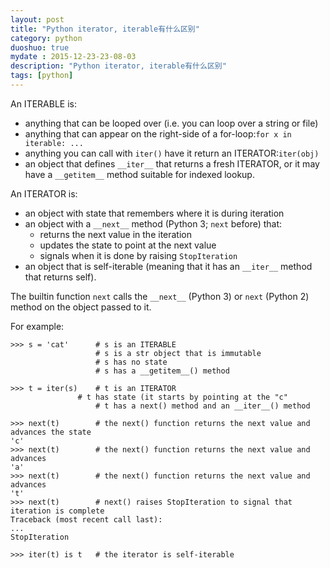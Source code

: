 ```yaml
---
layout: post
title: "Python iterator, iterable有什么区别"
category: python
duoshuo: true
mydate : 2015-12-23-23-08-03
description: "Python iterator, iterable有什么区别"
tags: [python]
---
```

An ITERABLE is:   

- anything that can be looped over (i.e. you can loop over a string or file)      
- anything that can appear on the right-side of a for-loop:`for x in iterable: ...`       
- anything you can call with `iter()` have it return an ITERATOR:`iter(obj)`    
- an object that defines `__iter__` that returns a fresh ITERATOR, or it may have a `__getitem__` method suitable for indexed lookup.     


An ITERATOR is:   

- an object with state that remembers where it is during iteration   
- an object with a `__next__` method (Python 3; `next` before) that:   
    - returns the next value in the iteration   
     - updates the state to point at the next value    
     - signals when it is done by raising `StopIteration`   
- an object that is self-iterable (meaning that it has an `__iter__` method that returns self).     


The builtin function `next` calls the `__next__` (Python 3) or `next` (Python 2) method on the object passed to it.    

For example:


	>>> s = 'cat'      # s is an ITERABLE
        	           # s is a str object that is immutable
                	   # s has no state
                   	   # s has a __getitem__() method 

	>>> t = iter(s)    # t is an ITERATOR
           		   # t has state (it starts by pointing at the "c"
                   	   # t has a next() method and an __iter__() method

	>>> next(t)        # the next() function returns the next value and advances the state
	'c'
	>>> next(t)        # the next() function returns the next value and advances
	'a'
	>>> next(t)        # the next() function returns the next value and advances
	't'
	>>> next(t)        # next() raises StopIteration to signal that iteration is complete
	Traceback (most recent call last):
	...
	StopIteration

	>>> iter(t) is t   # the iterator is self-iterable

